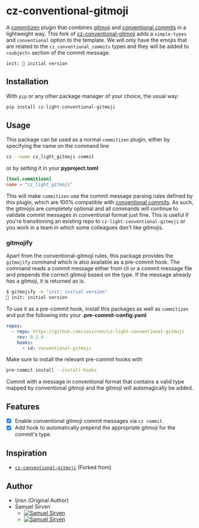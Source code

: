 # cz-conventional-gitmoji

A [commitizen](https://github.com/commitizen-tools/commitizen) plugin that combines [gitmoji](https://gitmoji.dev/) and [conventional commits](https://www.conventionalcommits.org/en/v1.0.0/) in a lightweight way.
This fork of [cz-conventional-gitmoji](https://github.com/ljnsn/cz-conventional-gitmoji) adds a `simple-types` and `conventional` option to the template.
We will only have the emojis that are related to the `cz_conventional_commits` types and they will be added to `<subject>` section of the commit message.

```
init: 🎉 initial version
```

## Installation

With `pip` or any other package manager of your choice, the usual way:

```bash
pip install cz-light-conventional-gitmoji
```

## Usage

This package can be used as a normal `commitizen` plugin, either by specifying the name on the command line

```bash
cz --name cz_light_gitmoji commit
```

or by setting it in your **pyproject.toml**

```toml
[tool.commitizen]
name = "cz_light_gitmoji"
```

This will make `commitizen` use the commit message parsing rules defined by this plugin, which are 100% compatible with [conventional commits](https://www.conventionalcommits.org/en/v1.0.0/). As such, the gitmojis are completely optional and all commands will continue to validate commit messages in conventional format just fine. This is useful if you're transitioning an existing repo to `cz-light-conventional-gitmoji` or you work in a team in which some colleagues don't like gitmojis.

### gitmojify

Apart from the conventional-gitmoji rules, this package provides the `gitmojify` command which is also available as a pre-commit hook. The command reads a commit message either from cli or a commit message file and prepends the correct gitmoji based on the type. If the message already has a gitmoji, it is returned as is.

```bash
$ gitmojify -m "init: initial version"
🎉 init: initial version
```

To use it as a pre-commit hook, install this packages as well as `commitizen` and put the following into your **.pre-commit-config.yaml**

```yaml
repos:
  - repo: https://github.com/sasirven/cz-light-conventional-gitmoji
    rev: 0.2.4
    hooks:
      - id: conventional-gitmoji
```

Make sure to install the relevant pre-commit hooks with

```bash
pre-commit install --install-hooks
```

Commit with a message in conventional format that contains a valid type mapped by conventional gitmoji and the gitmoji will automagically be added.

## Features

- [x] Enable conventional gitmoji commit messages via `cz commit`.
- [x] Add hook to automatically prepend the appropriate gitmoji for the commit's type.

## Inspiration

- [`cz-conventional-gitmoji`](https://github.com/ljnsn/cz-conventional-gitmoji) (Forked from)

## Author
- ljnsn (Original Author)
- Samuel Sirven
    - [![Samuel Sirven](https://img.shields.io/badge/-sasirven-181717?style=flat-square&logo=github&logoColor=white)](https://github.com/sasirven)
    - [![Samuel Sirven](https://img.shields.io/badge/-Samuel%20Sirven-0077B5?style=flat-square&logo=Linkedin&logoColor=white)](https://www.linkedin.com/in/samuel-sirven-b49b53211/)

